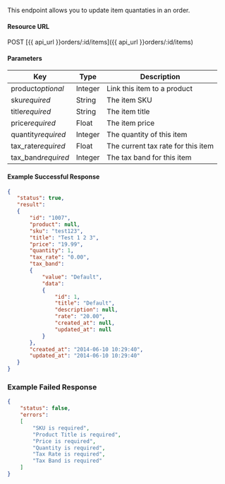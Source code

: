 <!--
@title Create order item
@author Moltin Ltd
@description Creates a new item for a specified order

@sidebar 1
@family Order/Order Item
@rate No
@auth Yes
@format JSON
@http POST
@version beta
-->
This endpoint allows you to update item quantaties in an order.


#### Resource URL
POST [{{ api_url }}orders/:id/items]({{ api_url }}orders/:id/items)


#### Parameters
Key | Type | Description
--- | ---- | -----------
product*optional* | Integer | Link this item to a product
sku*required* | String | The item SKU
title*required* | String | The item title
price*required* | Float | The item price
quantity*required* | Integer | The quantity of this item
tax_rate*required* | Float | The current tax rate for this item
tax_band*required* | Integer | The tax band for this item

<!--code-->
#### Example Successful Response
``` json
{
   "status": true,
   "result":
   {
       "id": "1007",
       "product": null,
       "sku": "test123",
       "title": "Test 1 2 3",
       "price": "19.99",
       "quantity": 1,
       "tax_rate": "0.00",
       "tax_band":
       {
           "value": "Default",
           "data":
           {
               "id": 1,
               "title": "Default",
               "description": null,
               "rate": "20.00",
               "created_at": null,
               "updated_at": null
           }
       },
       "created_at": "2014-06-10 10:29:40",
       "updated_at": "2014-06-10 10:29:40"
   }
}
```


### Example Failed Response
``` json
{
    "status": false,
    "errors":
    [
        "SKU is required",
        "Product Title is required",
        "Price is required",
        "Quantity is required",
        "Tax Rate is required",
        "Tax Band is required"
    ]
}
```
<!--/code-->